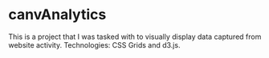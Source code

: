 # canvAnalytics

This is a project that I was tasked with to visually display data captured from website activity. Technologies: CSS Grids and d3.js.
